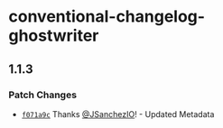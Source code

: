 # conventional-changelog-ghostwriter

## 1.1.3

### Patch Changes

- [`f071a9c`](https://github.com/JSanchezIO/JSanchezIO/commit/f071a9c3f15153916b55483f986c20e4fa2b4bb3)
  Thanks [@JSanchezIO](https://github.com/JSanchezIO)! - Updated Metadata
